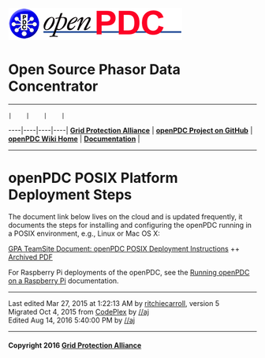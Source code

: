 ![The Open Source Phasor Data Concentrator](https://github.com/GridProtectionAlliance/openPDC/blob/master/Source/Documentation/wiki/openPDC_Logo.png)
# Open Source Phasor Data Concentrator
***
    |    |    |    |
----|----|----|----|
[**Grid Protection Alliance**](http://www.gridprotectionalliance.org) | [**openPDC Project on GitHub**](https://github.com/GridProtectionAlliance/openPDC) | [**openPDC Wiki Home**](https://github.com/GridProtectionAlliance/openPDC/tree/master/Source/Documentation/wiki/openPDC_Home.md) | [**Documentation**](https://github.com/GridProtectionAlliance/openPDC/tree/master/Source/Documentation/wiki/openPDC_Documentation_Home.md) |
***
# openPDC POSIX Platform Deployment Steps
The document link below lives on the cloud and is updated frequently, it documents the steps for installing and configuring the openPDC running in a POSIX environment, e.g., Linux or Mac OS X:

[GPA TeamSite Document: openPDC POSIX Deployment Instructions](https://gpags.sharepoint.com/TeamSite/_layouts/15/WopiFrame.aspx?guestaccesstoken=ADyQzHPxsfTh9qs4glPelL78SoBA1pTJV1%2fWy6b0ct4%3d&docid=08819043371f24a089e4924e86525dd69&action=view) ++ [Archived PDF](https://github.com/GridProtectionAlliance/openPDC/blob/master/Source/Documentation/wiki/Running_openPDC_on_Linux_and_Mac.files/Deploying_the_openPDC_on_POSIX_Platforms.pdf)

For Raspberry Pi deployments of the openPDC, see the 
[Running openPDC on a Raspberry Pi](https://github.com/GridProtectionAlliance/openPDC/tree/master/Source/Documentation/wiki/Running_openPDC_on_a_Raspberry_Pi.md)  documentation.
***

Last edited Mar 27, 2015 at 1:22:13 AM by [ritchiecarroll](https://github.com/ritchiecarroll), version 5<br />
Migrated Oct 4, 2015 from [CodePlex](https://openpdc.codeplex.com/wikipage?title=Running%20openPDC%20on%20Linux%20and%20Mac) by [//aj](https://github.com/ajstadlin)<br />
Edited Aug 14, 2016 5:40:00 PM by [//aj](https://github.com/ajstadlin)

***
#### Copyright 2016 [Grid Protection Alliance](http://www.gridprotectionalliance.org)